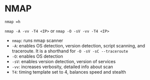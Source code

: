 # NMAP

`nmap =h`

`nmap -A -vv -T4 <IP>` or `nmap -O -sV -vv -T4 <IP>`

- `nmap`: runs nmap scanner
- `-A`: enables OS detection, version detection, script scanning, and traceroute. It is a shorthand for `-O -sV -sC --traceroute`
- `-O`: enables OS detection
- `-sV`: enables version detection, version of services
- `-vv`: increases verbosity, detailed info about scan
- `T4`: timing template set to 4, balances speed and stealth
